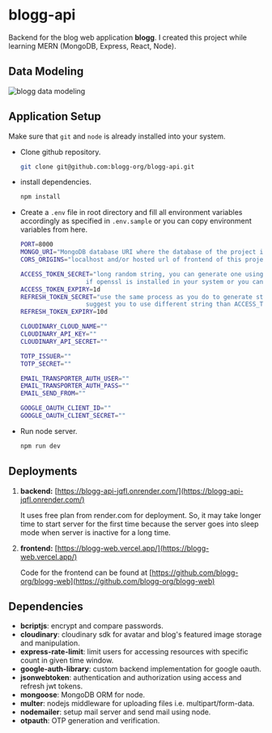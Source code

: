 # blogg-api

Backend for the blog web application **blogg**. I created this project while learning MERN (MongoDB, Express, React, Node).

## Data Modeling

![blogg data modeling](https://github.com/blogg-org/blogg-api/assets/45593423/c12a0e2f-4707-4b5e-9c4a-3135d8395c33)



## Application Setup

Make sure that ```git``` and ```node``` is already installed into your system.

- Clone github repository.
  
  ```bash
  git clone git@github.com:blogg-org/blogg-api.git
  ```

- install dependencies.
  
  ```bash
  npm install
  ```
  
- Create a ```.env``` file in root directory and fill all environment variables accordingly as specified in ```.env.sample``` or you can copy environment variables from here.

  ```bash
  PORT=8000
  MONGO_URI="MongoDB database URI where the database of the project is hosted"
  CORS_ORIGINS="localhost and/or hosted url of frontend of this project"

  ACCESS_TOKEN_SECRET="long random string, you can generate one using command 'openssl rand -base64 32' 
                    if openssl is installed in your system or you can google and know how to do it"    
  ACCESS_TOKEN_EXPIRY=1d
  REFRESH_TOKEN_SECRET="use the same process as you do to generate string for ACCESS_TOKEN_SECRET and I 
                    suggest you to use different string than ACCESS_TOKEN_SECRET"
  REFRESH_TOKEN_EXPIRY=10d

  CLOUDINARY_CLOUD_NAME=""
  CLOUDINARY_API_KEY=""
  CLOUDINARY_API_SECRET=""

  TOTP_ISSUER=""
  TOTP_SECRET=""

  EMAIL_TRANSPORTER_AUTH_USER=""
  EMAIL_TRANSPORTER_AUTH_PASS=""
  EMAIL_SEND_FROM=""

  GOOGLE_OAUTH_CLIENT_ID=""
  GOOGLE_OAUTH_CLIENT_SECRET=""
  ```

- Run node server.
  
  ```bash
  npm run dev
  ```
  
## Deployments

1. **backend:** [https://blogg-api-jqfl.onrender.com/](https://blogg-api-jqfl.onrender.com/)
   
   It uses free plan from render.com for deployment. So, it may take longer time to start server for the first time because the server goes into sleep mode when server is inactive for a long time.

2. **frontend:** [https://blogg-web.vercel.app/](https://blogg-web.vercel.app/)

   Code for the frontend can be found at [https://github.com/blogg-org/blogg-web](https://github.com/blogg-org/blogg-web)

## Dependencies

- **bcriptjs**: encrypt and compare passwords.
- **cloudinary**: cloudinary sdk for avatar and blog's featured image storage and manipulation.
- **express-rate-limit**: limit users for accessing resources with specific count in given time window.
- **google-auth-library**: custom backend implementation for google oauth.
- **jsonwebtoken**: authentication and authorization using access and refresh jwt tokens.
- **mongoose**: MongoDB ORM for node.
- **multer**: nodejs middleware for uploading files i.e. multipart/form-data.
- **nodemailer**: setup mail server and send mail using node.
- **otpauth**: OTP generation and verification.
